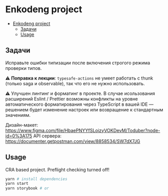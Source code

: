 # Enkodeng project

- [Enkodeng project](#enkodeng-project)
  - [Задачи](#задачи)
  - [Usage](#usage)

## Задачи

Исправьте ошибки типизации после включения строгого режима проверки типов.

⚠️ **Поправка к лекции**: `typesafe-actions` не умеет работать с thunk (только saga и observable), так что его не нужно использовать. 

⚠️ Улучшен линтинг и форматинг в проекте. В случае исользования расширений Eslint / Prettier возможны конфликты на уровне автоматического форматирования через TypeScript в вашей IDE — решением будет изменение настроек или возвращение к стандартным значениям.  

Дизайн-макет: https://www.figma.com/file/HbaePNYYfSLoizyVOKDevM/Toduber?node-id=0%3A175
API сервера: https://documenter.getpostman.com/view/8858534/SW7dX7JG

## Usage

CRA based project. Preflight checking turned off!

```bash
yarn # install dependencies
yarn start
yarn storybook # or
```